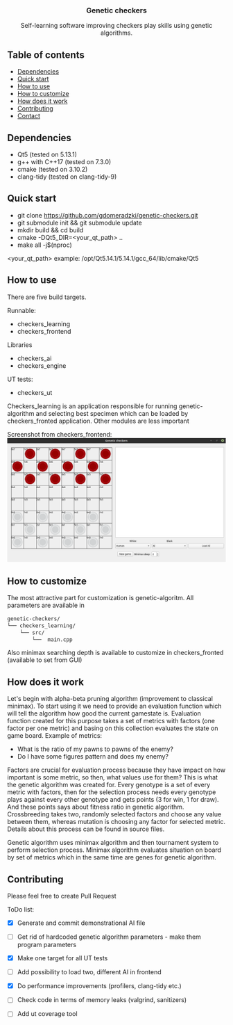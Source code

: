 <h3 align="center">Genetic checkers</h3>

<p align="center">
  Self-learning software improving checkers play skills using genetic algorithms.
</p>


## Table of contents

- [Dependencies](#dependencies)
- [Quick start](#quick-start)
- [How to use](#how-to-use)
- [How to customize](#how-to-customize)
- [How does it work](#how-does-it-work)
- [Contributing](#contributing)
- [Contact](#contact)

## Dependencies
- Qt5 (tested on 5.13.1)
- g++ with C++17 (tested on 7.3.0)
- cmake (tested on 3.10.2)
- clang-tidy (tested on clang-tidy-9)

## Quick start

- git clone https://github.com/gdomeradzki/genetic-checkers.git
- git submodule init && git submodule update
- mkdir build && cd build
- cmake -DQt5_DIR=<your_qt_path> ..
- make all -j$(nproc)

<your_qt_path> example: /opt/Qt5.14.1/5.14.1/gcc_64/lib/cmake/Qt5
## How to use

There are five build targets.

Runnable:
- checkers_learning
- checkers_frontend

Libraries
- checkers_ai
- checkers_engine

UT tests:
- checkers_ut

Checkers_learning is an application responsible for running genetic-algorithm and selecting best specimen which can be loaded  by checkers_fronted application. Other modules are less important

Screenshot from checkers_frontend:
![Image of game board](https://github.com/gdomeradzki/genetic-checkers/blob/master/screenshots/main_window.png)

## How to customize 

The most attractive part for customization is genetic-algoritm. All parameters are available in
```text
genetic-checkers/
└── checkers_learning/
    └── src/
        └──  main.cpp
 ```
 Also minimax searching depth is available to customize in checkers_fronted (available to set from GUI)
 
 ## How does it work
 
Let's begin with alpha-beta pruning algorithm (improvement to classical minimax). To start using it we need to provide an evaluation function which will tell the algorithm how good the current gamestate is.
Evaluation function created for this purpose takes a set of metrics with factors (one factor per one metric) and basing on this collection evaluates the state on game board.
Example of metrics:
- What is the ratio of my pawns to pawns of the enemy?
- Do I have some figures pattern and does my enemy?

Factors are crucial for evaluation process because they have impact on how important is some metric, so then, what values use for them?
This is what the genetic algorithm was created for.
Every genotype is a set of every metric with factors, then for the selection process needs every genotype plays against every other genotype and gets points (3 for win, 1 for draw). And these points says about fitness ratio in genetic algorithm.
Crossbreeding takes two, randomly selected factors and choose any value between them, whereas mutation is choosing any factor for selected metric. Details about this process can be found in source files.

Genetic algorithm uses minimax algorithm and then tournament system to perform selection process. Minimax algorithm evaluates situation on board by set of metrics which in the same time are genes for genetic algorithm.

## Contributing

Please feel free to create Pull Request

ToDo list:
 * [x] Generate and commit demonstrational AI file
 * [ ] Get rid of hardcoded genetic algorithm parameters - make them program parameters
 * [x] Make one target for all UT tests
 * [ ] Add possibility to load two, different AI in frontend
 * [x] Do performance improvements (profilers, clang-tidy etc.)
 * [ ] Check code in terms of memory leaks (valgrind, sanitizers)
 * [ ] Add ut coverage tool

